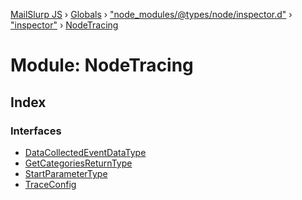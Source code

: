 [MailSlurp JS](../README.md) › [Globals](../globals.md) › ["node_modules/@types/node/inspector.d"](_node_modules__types_node_inspector_d_.md) › ["inspector"](_node_modules__types_node_inspector_d_._inspector_.md) › [NodeTracing](_node_modules__types_node_inspector_d_._inspector_.nodetracing.md)

# Module: NodeTracing

## Index

### Interfaces

* [DataCollectedEventDataType](../interfaces/_node_modules__types_node_inspector_d_._inspector_.nodetracing.datacollectedeventdatatype.md)
* [GetCategoriesReturnType](../interfaces/_node_modules__types_node_inspector_d_._inspector_.nodetracing.getcategoriesreturntype.md)
* [StartParameterType](../interfaces/_node_modules__types_node_inspector_d_._inspector_.nodetracing.startparametertype.md)
* [TraceConfig](../interfaces/_node_modules__types_node_inspector_d_._inspector_.nodetracing.traceconfig.md)

